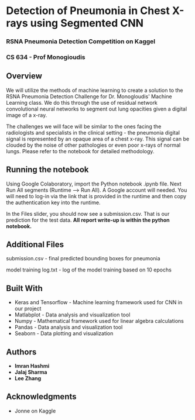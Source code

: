 # Detection of Pneumonia in Chest X-rays using Segmented CNN
### RSNA Pneumonia Detection Competition on Kaggel
### CS 634 - Prof Monogioudis

## Overview
We will utilize the methods of machine learning to create a solution to the RSNA Pneumonia Detection Challenge for Dr. Monogloudis' Machine Learning class. We do this through the use of residual network convolutional neural networks to segment out lung opacities given a digital image of a x-ray. 

The challenges we will face will be similar to the ones facing the radiologists and specialists in the clinical setting - the pneumonia digital signal is represented by an opaque area of a chest x-ray. This signal can be clouded by the noise of other pathologies or even poor x-rays of normal lungs. Please refer to the notebook for detailed methodology.

## Running the notebook

Using Google Colaboratory, import the Python notebook .ipynb file. Next Run All segments (Runtime --> Run All). A Google account will needed. You will need to log-in via the link that is provided in the runtime and then copy the authentication key into the runtime.

In the Files slider, you should now see a submission.csv. That is our prediction for the test data. **All report write-up is within the python notebook.** 

## Additional Files
submission.csv - final predicted bounding boxes for pneumonia

model training log.txt - log of the model training based on 10 epochs

## Built With

* Keras and Tensorflow - Machine learning framework used for CNN in our project
* Matlabplot - Data analysis and visualization tool
* Numpy - Mathematical framework used for linear algebra calculations
* Pandas - Data analysis and visualization tool
* Seaborn - Data plotting and visualization


## Authors

* **Imran Hashmi**
* **Jalaj Sharma**
* **Lee Zhang**

## Acknowledgments

* Jonne on Kaggle
